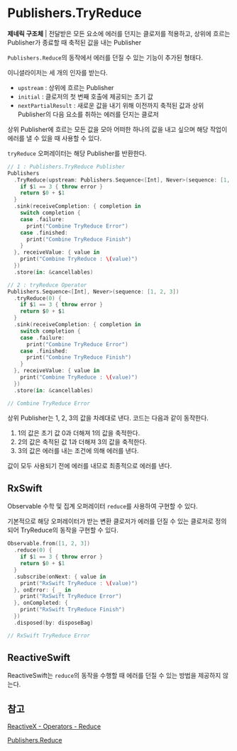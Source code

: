 # Publishers.TryReduce

**제네릭 구조체** | 전달받은 모든 요소에 에러를 던지는 클로저를 적용하고, 상위에 흐르는 Publisher가 종료할 때 축적된 값을 내는 Publisher

`Publishers.Reduce`의 동작에서 에러를 던질 수 있는 기능이 추가된 형태다.

이니셜라이저는 세 개의 인자를 받는다.

- `upstream` : 상위에 흐르는 Publisher
- `initial` : 클로저의 첫 번째 호출에 제공되는 초기 값
- `nextPartialResult` : 새로운 값을 내기 위해 이전까지 축적된 값과 상위 Publisher의 다음 요소를 취하는 에러를 던지는 클로저

상위 Publisher에 흐르는 모든 값을 모아 어떠한 하나의 값을 내고 싶으며 해당 작업이 에러를 낼 수 있을 때 사용할 수 있다.

`tryReduce` 오퍼레이터는 해당 Publisher를 반환한다.

```swift
// 1 : Publishers.TryReduce Publisher
Publishers
  .TryReduce(upstream: Publishers.Sequence<[Int], Never>(sequence: [1, 2, 3]), initial: 0) {
    if $1 == 3 { throw error }
    return $0 + $1
  }
  .sink(receiveCompletion: { completion in
    switch completion {
    case .failure:
      print("Combine TryReduce Error")
    case .finished:
      print("Combine TryReduce Finish")
    }
  }, receiveValue: { value in
    print("Combine TryReduce : \(value)")
  })
  .store(in: &cancellables)

// 2 : tryReduce Operator
Publishers.Sequence<[Int], Never>(sequence: [1, 2, 3])
  .tryReduce(0) {
    if $1 == 3 { throw error }
    return $0 + $1
  }
  .sink(receiveCompletion: { completion in
    switch completion {
    case .failure:
      print("Combine TryReduce Error")
    case .finished:
      print("Combine TryReduce Finish")
    }
  }, receiveValue: { value in
    print("Combine TryReduce : \(value)")
  })
  .store(in: &cancellables)

// Combine TryReduce Error
```

상위 Publisher는 1, 2, 3의 값을 차례대로 낸다. 코드는 다음과 같이 동작한다.

1. 1의 값은 초기 값 0과 더해져 1의 값을 축적한다.
2. 2의 값은 축적된 값 1과 더해져 3의 값을 축적한다.
3. 3의 값은 에러를 내는 조건에 의해 에러를 낸다.

값이 모두 사용되기 전에 에러를 내므로 최종적으로 에러를 낸다.

## RxSwift

Observable 수학 및 집계 오퍼레이터 `reduce`를 사용하여 구현할 수 있다.

기본적으로 해당 오퍼레이터가 받는 변환 클로저가 에러를 던질 수 있는 클로저로 정의되어 TryReduce의 동작을 구현할 수 있다.

```swift
Observable.from([1, 2, 3])
  .reduce(0) {
    if $1 == 3 { throw error }
    return $0 + $1
  }
  .subscribe(onNext: { value in
    print("RxSwift TryReduce : \(value)")
  }, onError: { _ in
    print("RxSwift TryReduce Error")
  }, onCompleted: {
    print("RxSwift TryReduce Finish")
  })
  .disposed(by: disposeBag)

// RxSwift TryReduce Error
```

## ReactiveSwift

ReactiveSwift는 `reduce`의 동작을 수행할 때 에러를 던질 수 있는 방법을 제공하지 않는다.

## 참고

[ReactiveX - Operators - Reduce](http://reactivex.io/documentation/operators/reduce.html)

[Publishers.Reduce](./Reduce.md)